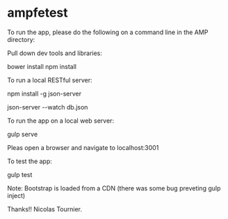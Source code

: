# ampfetest

To run the app, please do the following on a command line in the AMP directory:


Pull down dev tools and libraries:

bower install
npm install



To run a local RESTful server:

npm install -g json-server

json-server --watch db.json



To run the app on a local web server:

gulp serve

Pleas open a browser and navigate to localhost:3001



To test the app:

gulp test


Note: Bootstrap is loaded from a CDN (there was some bug preveting gulp inject)

Thanks!! Nicolas Tournier.